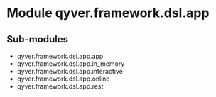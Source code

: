 Module qyver.framework.dsl.app
====================================

Sub-modules
-----------
* qyver.framework.dsl.app.app
* qyver.framework.dsl.app.in_memory
* qyver.framework.dsl.app.interactive
* qyver.framework.dsl.app.online
* qyver.framework.dsl.app.rest
